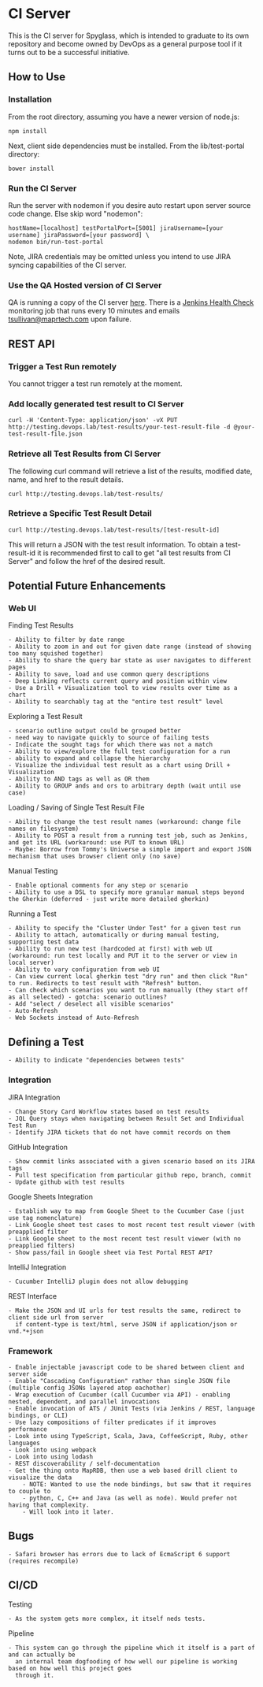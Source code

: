# CI Server

This is the CI server for Spyglass, which is intended to graduate to its own repository
and become owned by DevOps as a general purpose tool if it turns out to be a successful initiative.

## How to Use

### Installation

From the root directory, assuming you have a newer version of node.js:

    npm install
    
Next, client side dependencies must be installed. From the lib/test-portal directory:

    bower install
    
### Run the CI Server

Run the server with nodemon if you desire auto restart upon server source code change. Else skip word "nodemon":

    hostName=[localhost] testPortalPort=[5001] jiraUsername=[your username] jiraPassword=[your password] \
    nodemon bin/run-test-portal
 
Note, JIRA credentials may be omitted unless you intend to use JIRA syncing capabilities of the CI server.

### Use the QA Hosted version of CI Server

QA is running a copy of the CI server [here](http://testing.devops.lab/). There is a 
[Jenkins Health Check](http://10.10.1.153:8080/job/test-portal-health-check/) monitoring
job that runs every 10 minutes and emails tsullivan@maprtech.com upon failure.

## REST API

### Trigger a Test Run remotely

You cannot trigger a test run remotely at the moment.
 
### Add locally generated test result to CI Server

    curl -H 'Content-Type: application/json' -vX PUT http://testing.devops.lab/test-results/your-test-result-file -d @your-test-result-file.json
    
### Retrieve all Test Results from CI Server

The following curl command will retrieve a list of the results, modified date, name, and href to the result details.

    curl http://testing.devops.lab/test-results/

### Retrieve a Specific Test Result Detail

    curl http://testing.devops.lab/test-results/[test-result-id]
    
This will return a JSON with the test result information. To obtain a test-result-id it is recommended first to call
to get "all test results from CI Server" and follow the href of the desired result.

## Potential Future Enhancements

### Web UI

Finding Test Results

    - Ability to filter by date range
    - Ability to zoom in and out for given date range (instead of showing too many squished together)
    - Ability to share the query bar state as user navigates to different pages
    - Ability to save, load and use common query descriptions
    - Deep Linking reflects current query and position within view
    - Use a Drill + Visualization tool to view results over time as a chart
    - Ability to searchably tag at the "entire test result" level

Exploring a Test Result

    - scenario outline output could be grouped better
    - need way to navigate quickly to source of failing tests
    - Indicate the sought tags for which there was not a match
    - Ability to view/explore the full test configuration for a run
    - ability to expand and collapse the hierarchy
    - Visualize the individual test result as a chart using Drill + Visualization 
    - Ability to AND tags as well as OR them
    - Ability to GROUP ands and ors to arbitrary depth (wait until use case)

Loading / Saving of Single Test Result File 

    - Ability to change the test result names (workaround: change file names on filesystem)
    - Ability to POST a result from a running test job, such as Jenkins, and get its URL (workaround: use PUT to known URL)
    - Maybe: Borrow from Tommy's Universe a simple import and export JSON mechanism that uses browser client only (no save)

Manual Testing

    - Enable optional comments for any step or scenario
    - Ability to use a DSL to specify more granular manual steps beyond the Gherkin (deferred - just write more detailed gherkin)

Running a Test

    - Ability to specify the "Cluster Under Test" for a given test run
    - Ability to attach, automatically or during manual testing, supporting test data    
    - Ability to run new test (hardcoded at first) with web UI (workaround: run test locally and PUT it to the server or view in local server)
    - Ability to vary configuration from web UI
    - Can view current local gherkin test "dry run" and then click "Run" to run. Redirects to test result with "Refresh" button.
    - Can check which scenarios you want to run manually (they start off as all selected) - gotcha: scenario outlines?
    - Add "select / deselect all visible scenarios"
    - Auto-Refresh
    - Web Sockets instead of Auto-Refresh
    
## Defining a Test

    - Ability to indicate "dependencies between tests"

### Integration

JIRA Integration

    - Change Story Card Workflow states based on test results
    - JQL Query stays when navigating between Result Set and Individual Test Run
    - Identify JIRA tickets that do not have commit records on them
    
GitHub Integration

    - Show commit links associated with a given scenario based on its JIRA tags
    - Pull test specification from particular github repo, branch, commit
    - Update github with test results

Google Sheets Integration

    - Establish way to map from Google Sheet to the Cucumber Case (just use tag nomenclature)
    - Link Google sheet test cases to most recent test result viewer (with preapplied filter
    - Link Google sheet to the most recent test result viewer (with no preapplied filters)
    - Show pass/fail in Google sheet via Test Portal REST API?
    
IntelliJ Integration
    
    - Cucumber IntelliJ plugin does not allow debugging
    
REST Interface

    - Make the JSON and UI urls for test results the same, redirect to client side url from server
      if content-type is text/html, serve JSON if application/json or vnd.*+json
    
### Framework
    
    - Enable injectable javascript code to be shared between client and server side
    - Enable "Cascading Configuration" rather than single JSON file (multiple config JSONs layered atop eachother)
    - Wrap execution of Cucumber (call Cucumber via API) - enabling nested, dependent, and parallel invocations
    - Enable invocation of ATS / JUnit Tests (via Jenkins / REST, language bindings, or CLI)
    - Use lazy compositions of filter predicates if it improves performance
    - Look into using TypeScript, Scala, Java, CoffeeScript, Ruby, other languages
    - Look into using webpack
    - Look into using lodash
    - REST discoverability / self-documentation
    - Get the thing onto MapRDB, then use a web based drill client to visualize the data
        - NOTE: Wanted to use the node bindings, but saw that it requires to couple to
        - python, C, C++ and Java (as well as node). Would prefer not having that complexity.
        - Will look into it later.
    
## Bugs

    - Safari browser has errors due to lack of EcmaScript 6 support (requires recompile)
    
## CI/CD
    
Testing

    - As the system gets more complex, it itself neds tests. 
    
Pipeline

    - This system can go through the pipeline which it itself is a part of and can actually be 
      an internal team dogfooding of how well our pipeline is working based on how well this project goes
      through it.